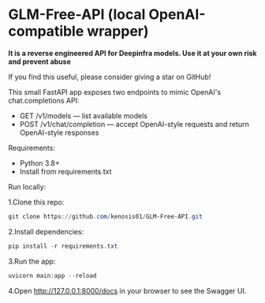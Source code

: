 # GLM-Free-API (local OpenAI-compatible wrapper)

**It is a reverse engineered API for Deepinfra models. Use it at your own risk and prevent abuse**

If you find this useful, please consider giving a star on GitHub!

This small FastAPI app exposes two endpoints to mimic OpenAI's chat.completions API:

- GET /v1/models — list available models
- POST /v1/chat/completion — accept OpenAI-style requests and return OpenAI-style responses

Requirements:
- Python 3.8+
- Install from requirements.txt

Run locally:

1.Clone this repo:

```powershell
git clone https://github.com/kenosis01/GLM-Free-API.git
```
2.Install dependencies:

```powershell
pip install -r requirements.txt
```
3.Run the app:

```powershell
uvicorn main:app --reload
```
4.Open http://127.0.0.1:8000/docs in your browser to see the Swagger UI.
